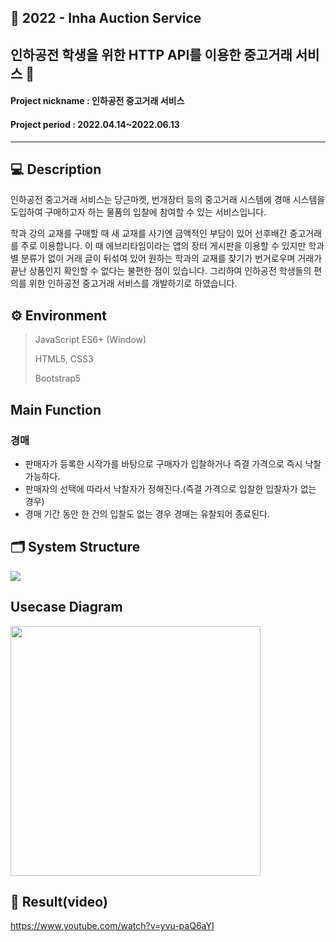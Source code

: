 ## 📌 2022 - Inha Auction Service 
## 인하공전 학생을 위한 HTTP API를 이용한 중고거래 서비스 🚚
#### Project nickname : 인하공전 중고거래 서비스
#### Project period : 2022.04.14~2022.06.13
-----------------------
## 💻 Description
인하공전 중고거래 서비스는 당근마켓, 번개장터 등의 중고거래 시스템에 경매 시스템을 도입하여 구매하고자 하는 물품의 입찰에 참여할 수 있는 서비스입니다.

학과 강의 교재를 구매할 때 새 교재를 사기엔 금액적인 부담이 있어 선후배간 중고거래를 주로 이용합니다. 이 때 에브리타임이라는 앱의 장터 게시판을 이용할 수 있지만 학과별 분류가 없이 거래 글이 뒤섞여 있어 원하는 학과의 교재를 찾기가 번거로우며 거래가 끝난 상품인지 확인할 수 없다는 불편한 점이 있습니다. 그리하여 인하공전 학생들의 편의를 위한 인하공전 중고거래 서비스를 개발하기로 하였습니다.

## ⚙ Environment

> JavaScript ES6+ (Window)
> 
> HTML5, CSS3
>
> Bootstrap5

## Main Function
### 경매

- 판매자가 등록한 시작가를 바탕으로 구매자가 입찰하거나 즉결 가격으로 즉시 낙찰 가능하다.
- 판매자의 선택에 따라서 낙찰자가 정해진다.(즉결 가격으로 입찰한 입찰자가 없는 경우)
- 경매 기간 동안 한 건의 입찰도 없는 경우 경매는 유찰되어 종료된다.

## 🗂 System Structure

<img src="https://user-images.githubusercontent.com/83394485/176357995-d0cada2a-7d95-4383-b8ce-870dc6d0a0ad.png"/>

## Usecase Diagram

<img src="https://user-images.githubusercontent.com/83394485/176358971-067d5a40-3798-44ff-90e5-c90d2978744b.png" height="400" />

## 🎥 Result(video)

https://www.youtube.com/watch?v=yvu-paQ6aYI
